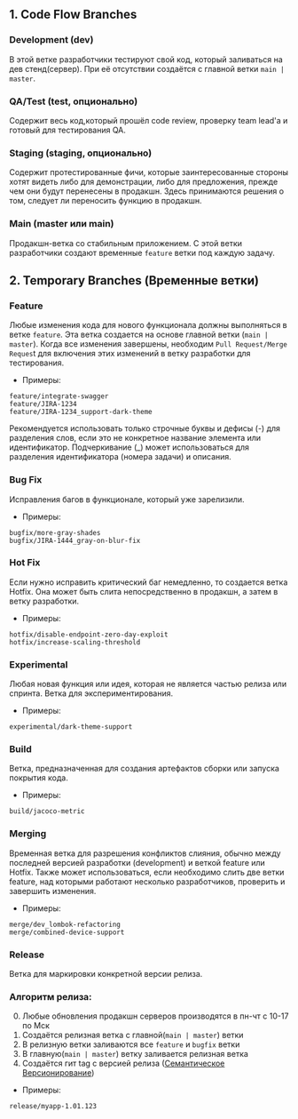 ## 1. Code Flow Branches

### Development (dev)

В этой ветке разработчики тестируют свой код, который заливаться на дев стенд(сервер). 
При её отсутствии создаётся с главной ветки `main | master`.

### QA/Test (test, опционально)

Содержит весь код,который прошёл code review, проверку team lead'a и готовый для тестирования QA.

### Staging (staging, опционально)

Содержит протестированные фичи, которые заинтересованные стороны хотят видеть либо для демонстрации, либо для предложения, прежде чем они будут перенесены в продакшн. Здесь принимаются решения о том, следует ли переносить функцию в продакшн.

### Main (master или main)

Продакшн-ветка со стабильным приложением. С этой ветки разработчики создают временные `feature` ветки под каждую задачу.


## 2. Temporary Branches (Временные ветки)

### Feature

Любые изменения кода для нового функционала должны выполняться в ветке `feature`. Эта ветка создается на основе главной ветки (`main | master`). Когда все изменения завершены, необходим `Pull Request/Merge Reques`t для включения этих изменений в ветку разработки для тестирования.

- Примеры:
```
feature/integrate-swagger
feature/JIRA-1234
feature/JIRA-1234_support-dark-theme
```
Рекомендуется использовать только строчные буквы и дефисы (-) для разделения слов, если это не конкретное название элемента или идентификатор. Подчеркивание (_) может использоваться для разделения идентификатора (номера задачи) и описания.

### Bug Fix

Исправления багов в функционале, который уже зарелизили.

- Примеры:
```
bugfix/more-gray-shades
bugfix/JIRA-1444_gray-on-blur-fix
```

### Hot Fix

Если нужно исправить критический баг немедленно, то создается ветка Hotfix. Она может быть слита непосредственно в продакшн, а затем в ветку разработки.

- Примеры:
```
hotfix/disable-endpoint-zero-day-exploit
hotfix/increase-scaling-threshold
```

### Experimental

Любая новая функция или идея, которая не является частью релиза или спринта. Ветка для экспериментирования.

- Примеры:
```
experimental/dark-theme-support
```

### Build

Ветка, предназначенная для создания артефактов сборки или запуска покрытия кода.

- Примеры:
```
build/jacoco-metric
```

### Merging

Временная ветка для разрешения конфликтов слияния, обычно между последней версией разработки (development) и веткой feature или Hotfix. Также может использоваться, если необходимо слить две ветки feature, над которыми работают несколько разработчиков, проверить и завершить изменения.

- Примеры:
```
merge/dev_lombok-refactoring
merge/combined-device-support
```

### Release

Ветка для маркировки конкретной версии релиза. 

### Алгоритм релиза:
0. Любые обновления продакшн серверов производятся в пн-чт с 10-17 по Мск
1. Создаётся релизная ветка с главной(`main | master`) ветки
2. В релизную ветки заливаются все `feature` и `bugfix` ветки
3. В главную(`main | master`) ветку заливается релизная ветка
4. Создаётся гит tag с версией релиза ([Семантическое Версионирование](https://semver.org/lang/ru/))

- Примеры:
```
release/myapp-1.01.123
```
